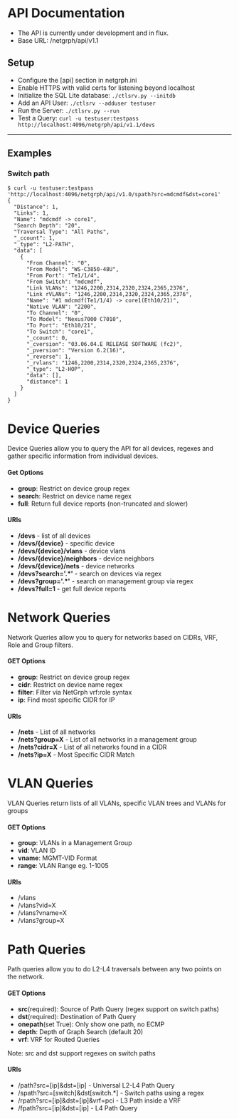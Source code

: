 # API Documentation

* The API is currently under development and in flux.
* Base URL: /netgrph/api/v1.1

## Setup
* Configure the [api] section in netgrph.ini
* Enable HTTPS with valid certs for listening beyond localhost
* Initialize the SQL Lite database: ```./ctlsrv.py --initdb```
* Add an API User: ```./ctlsrv --adduser testuser```
* Run the Server: ```./ctlsrv.py --run```
* Test a Query: ```curl -u testuser:testpass http://localhost:4096/netgrph/api/v1.1/devs```

___

## Examples

### Switch path

```
$ curl -u testuser:testpass 'http://localhost:4096/netgrph/api/v1.0/spath?src=mdcmdf&dst=core1'
{
  "Distance": 1,
  "Links": 1,
  "Name": "mdcmdf -> core1",
  "Search Depth": "20",
  "Traversal Type": "All Paths",
  "_ccount": 1,
  "_type": "L2-PATH",
  "data": [
    {
      "From Channel": "0",
      "From Model": "WS-C3850-48U",
      "From Port": "Te1/1/4",
      "From Switch": "mdcmdf",
      "Link VLANs": "1246,2200,2314,2320,2324,2365,2376",
      "Link rVLANs": "1246,2200,2314,2320,2324,2365,2376",
      "Name": "#1 mdcmdf(Te1/1/4) -> core1(Eth10/21)",
      "Native VLAN": "2200",
      "To Channel": "0",
      "To Model": "Nexus7000 C7010",
      "To Port": "Eth10/21",
      "To Switch": "core1",
      "_ccount": 0,
      "_cversion": "03.06.04.E RELEASE SOFTWARE (fc2)",
      "_pversion": "Version 6.2(16)",
      "_reverse": 1,
      "_rvlans": "1246,2200,2314,2320,2324,2365,2376",
      "_type": "L2-HOP",
      "data": [],
      "distance": 1
    }
  ]
}
```

# Device Queries

Device Queries allow you to query the API for all devices, regexes and gather
specific information from individual devices.

#### Get Options

* __group__: Restrict on device group regex
* __search__: Restrict on device name regex
* __full__: Return full device reports (non-truncated and slower)

#### URIs

* __/devs__ - list of all devices
* __/devs/{device}__ - specific device
* __/devs/{device}/vlans__ - device vlans
* __/devs/{device}/neighbors__ - device neighbors
* __/devs/{device}/nets__ - device networks
* __/devs?search='.*'__ - search on devices via regex
* __/devs?group='.*'__ - search on management group via regex
* __/devs?full=1__ - get full device reports

# Network Queries

Network Queries allow you to query for networks based on CIDRs, VRF, Role and
Group filters.

#### GET Options

* __group__: Restrict on device group regex
* __cidr__: Restrict on device name regex
* __filter__: Filter via NetGrph vrf:role syntax
* __ip__: Find most specific CIDR for IP

#### URIs
* __/nets__ - List of all networks
* __/nets?group=X__ - List of all networks in a management group
* __/nets?cidr=X__ - List of all networks found in a CIDR
* __/nets?ip=X__ - Most Specific CIDR Match

# VLAN Queries

VLAN Queries return lists of all VLANs, specific VLAN trees and VLANs for groups

#### GET Options
* __group__: VLANs in a Management Group
* __vid__: VLAN ID
* __vname__: MGMT-VID Format
* __range__: VLAN Range eg. 1-1005

#### URIs

* /vlans
* /vlans?vid=X
* /vlans?vname=X
* /vlans?group=X


# Path Queries

Path queries allow you to do L2-L4 traversals between any two points on the network.

#### GET Options

* __src__(required): Source of Path Query (regex support on switch paths)
* __dst__(required): Destination of Path Query
* __onepath__(set True): Only show one path, no ECMP
* __depth__: Depth of Graph Search (default 20)
* __vrf__: VRF for Routed Queries

Note: src and dst support regexes on switch paths

#### URIs
* /path?src=[ip]&dst=[ip] - Universal L2-L4 Path Query
* /spath?src=[switch]&dst[switch.*] - Switch paths using a regex
* /rpath?src=[ip]&dst=[ip]&vrf=pci - L3 Path inside a VRF
* /fpath?src=[ip]&dst=[ip] - L4 Path Query
